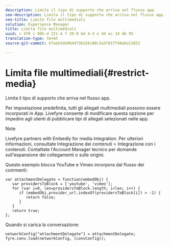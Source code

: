 ```yaml
---
description: Limita il tipo di supporto che arriva nel flusso app.
seo-description: Limita il tipo di supporto che arriva nel flusso app.
seo-title: Limita file multimediali
solution: Experience Manager
title: Limita file multimediali
uuid: c 470 c 985-d 221-4 f 39-8 bd 4-4 e 44 ec 14 db 95
translation-type: tm+mt
source-git-commit: 67aeb3de964473b326c88c3a3f81ff48a6a12652

---
```



# Limita file multimediali{#restrict-media}

Limita il tipo di supporto che arriva nel flusso app.

Per impostazione predefinita, tutti gli allegati multimediali possono essere incorporati in App. Livefyre consente di modificare questa opzione per impedire agli utenti di pubblicare tipi di allegati selezionati nelle app.

>[!NOTE]
>
>Livefyre partners with Embedly for media integration. Per ulteriori informazioni, consultate Integrazione dei contenuti &gt; Integrazione con i contenuti. Contattate l&#39;Account Manager tecnico per domande sull&#39;espansione dei collegamenti o sulle origini.

Questo esempio blocca YouTube e Vimeo incorpora dal flusso dei commenti:

```
var attachmentDelegate = function(embedObj) { 
   var providersToBlock = ['youtube', 'vimeo']; 
   for (var i=0, len=providersToBlock.length; i<len; i++) { 
      if (embedObj.provider_url.indexOf(providersToBlock[i]) > -1) { 
         return false; 
      } 
   } 
   return true; 
};
```

Quando si carica la conversazione:

```
networkConfig["attachmentDelegate"] = attachmentDelegate; 
fyre.conv.load(networkConfig, [convConfig]);
```

